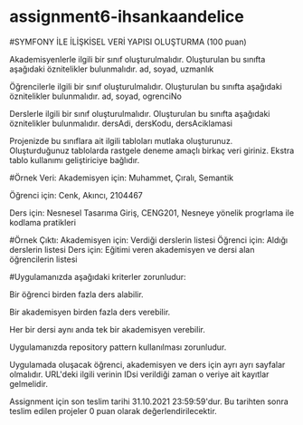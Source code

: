 # assignment6-ihsankaandelice

#SYMFONY İLE İLİŞKİSEL VERİ YAPISI OLUŞTURMA (100 puan)

Akademisyenlerle ilgili bir sınıf oluşturulmalıdır. Oluşturulan bu sınıfta aşağıdaki öznitelikler bulunmalıdır.
ad, soyad, uzmanlık

Öğrencilerle ilgili bir sınıf oluşturulmalıdır. Oluşturulan bu sınıfta aşağıdaki öznitelikler bulunmalıdır.
ad, soyad, ogrenciNo

Derslerle ilgili bir sınıf oluşturulmalıdır. Oluşturulan bu sınıfta aşağıdaki öznitelikler bulunmalıdır.
dersAdi, dersKodu, dersAciklamasi

Projenizde bu sınıflara ait ilgili tabloları mutlaka oluşturunuz. Oluşturduğunuz tablolarda rastgele deneme amaçlı birkaç veri giriniz. Ekstra tablo kullanımı geliştiriciye bağlıdır.

#Örnek Veri:
Akademisyen için: Muhammet, Çıralı, Semantik

Öğrenci için: Cenk, Akıncı, 2104467


Ders için: Nesnesel Tasarıma Giriş, CENG201, Nesneye yönelik progrlama ile kodlama pratikleri

#Örnek Çıktı:
Akademisyen için: Verdiği derslerin listesi
Öğrenci için: Aldığı derslerin listesi
Ders için: Eğitimi veren akademisyen ve dersi alan öğrencilerin listesi

#Uygulamanızda aşağıdaki kriterler zorunludur:

Bir öğrenci birden fazla ders alabilir.

Bir akademisyen birden fazla ders verebilir.

Her bir dersi aynı anda tek bir akademisyen verebilir.

Uygulamanızda repository pattern kullanılması zorunludur.

Uygulamada oluşacak öğrenci, akademisyen ve ders için ayrı ayrı sayfalar olmalıdır. URL'deki ilgili verinin IDsi verildiği zaman o veriye ait kayıtlar gelmelidir.

Assignment için son teslim tarihi 31.10.2021 23:59:59'dur. Bu tarihten sonra teslim edilen projeler 0 puan olarak değerlendirilecektir.
